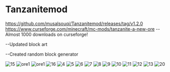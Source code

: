 # Tanzanitemod
https://github.com/musalsouqi/Tanzanitemod/releases/tag/v1.2.0
https://www.curseforge.com/minecraft/mc-mods/tanzanite-a-new-ore -- Almost 1000 downloads on curseforge!


--Updated block art

--Created random block generator

<img src="https://i.ibb.co/6Fq7ccn/15.png" alt="15" border="0"></a>
<img src="https://i.ibb.co/R4rpbgJ/ore1.png" alt="ore1" border="0">
<img src="https://i.ibb.co/V9LcKqT/ored.png" alt="ore1" border="0">
<img src="https://i.ibb.co/k5KMDDV/16.png" alt="16" border="0">
<img src="https://i.ibb.co/jkWCMPR/4.png" alt="4" border="0">
<img src="https://i.ibb.co/jDT15TK/5.png" alt="5" border="0">
<img src="https://i.ibb.co/zhYYh6n/6.png" alt="6" border="0">
<img src="https://i.ibb.co/6nrwMhF/7.png" alt="7" border="0">
<img src="https://i.ibb.co/bzgrPrw/8.png" alt="8" border="0">
<img src="https://i.ibb.co/tJwjp5x/9.png" alt="9" border="0">
<img src="https://i.ibb.co/c1S9fKD/10.png" alt="10" border="0">
<img src="https://i.ibb.co/SJtGjKk/11.png" alt="11" border="0">
<img src="https://i.ibb.co/7WPBk45/12.png" alt="12" border="0">
<img src="https://i.ibb.co/QHjxYS7/13.png" alt="13" border="0">
<img src="https://i.ibb.co/tJp3Yxy/20.png" alt="20" border="0">
